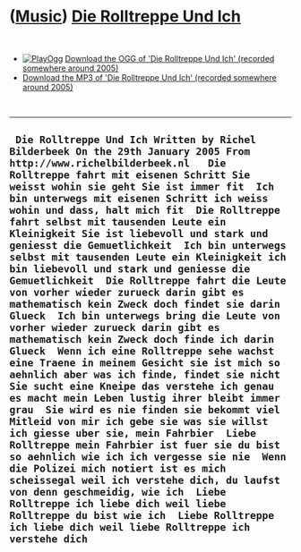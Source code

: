 ([Music](Music.htm)) [Die Rolltreppe Und Ich](SongDieRolltreppeUndIch.htm)
==========================================================================

 

-   [![PlayOgg](http://static.fsf.org/playogg/Play_ogg_80x15.png "I support PlayOgg!")](http://playogg.org)
    [Download the OGG of 'Die Rolltreppe Und Ich' (recorded somewhere
    around 2005)](CD04_05DieRolltreppeUndIch.ogg)
-   [Download the MP3 of 'Die Rolltreppe Und Ich' (recorded somewhere
    around 2005)](CD04_05DieRolltreppeUndIch.mp3)

 

  -----------------------------------------------------------------------------------------------------------------------------------------------------------------------------------------------------------------------------------------------------------------------------------------------------------------------------------------------------------------------------------------------------------------------------------------------------------------------------------------------------------------------------------------------------------------------------------------------------------------------------------------------------------------------------------------------------------------------------------------------------------------------------------------------------------------------------------------------------------------------------------------------------------------------------------------------------------------------------------------------------------------------------------------------------------------------------------------------------------------------------------------------------------------------------------------------------------------------------------------------------------------------------------------------------------------------------------------------------------------------------------------------------------------------------------------------------------------------------------------------------------------------------------------------
  ` Die Rolltreppe Und Ich Written by Richel Bilderbeek On the 29th January 2005 From http://www.richelbilderbeek.nl   Die Rolltreppe fahrt mit eisenen Schritt Sie weisst wohin sie geht Sie ist immer fit  Ich bin unterwegs mit eisenen Schritt ich weiss wohin und dass, halt mich fit  Die Rolltreppe fahrt selbst mit tausenden Leute ein Kleinigkeit Sie ist liebevoll und stark und geniesst die Gemuetlichkeit  Ich bin unterwegs selbst mit tausenden Leute ein Kleinigkeit ich bin liebevoll und stark und geniesse die Gemuetlichkeit  Die Rolltreppe fahrt die Leute von vorher wieder zurueck darin gibt es mathematisch kein Zweck doch findet sie darin Glueck  Ich bin unterwegs bring die Leute von vorher wieder zurueck darin gibt es mathematisch kein Zweck doch finde ich darin Glueck  Wenn ich eine Rolltreppe sehe wachst eine Traene in meinem Gesicht sie ist mich so aehnlich aber was ich finde, findet sie nicht  Sie sucht eine Kneipe das verstehe ich genau es macht mein Leben lustig ihrer bleibt immer grau  Sie wird es nie finden sie bekommt viel Mitleid von mir ich gebe sie was sie willst  ich giesse uber sie, mein Fahrbier  Liebe Rolltreppe mein Fahrbier ist fuer sie du bist so aehnlich wie ich ich vergesse sie nie  Wenn die Polizei mich notiert ist es mich scheissegal weil ich verstehe dich, du laufst von denn geschmeidig, wie ich  Liebe Rolltreppe ich liebe dich weil liebe Rolltreppe du bist wie ich  Liebe Rolltreppe ich liebe dich weil liebe Rolltreppe ich verstehe dich`
  -----------------------------------------------------------------------------------------------------------------------------------------------------------------------------------------------------------------------------------------------------------------------------------------------------------------------------------------------------------------------------------------------------------------------------------------------------------------------------------------------------------------------------------------------------------------------------------------------------------------------------------------------------------------------------------------------------------------------------------------------------------------------------------------------------------------------------------------------------------------------------------------------------------------------------------------------------------------------------------------------------------------------------------------------------------------------------------------------------------------------------------------------------------------------------------------------------------------------------------------------------------------------------------------------------------------------------------------------------------------------------------------------------------------------------------------------------------------------------------------------------------------------------------------------
